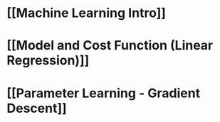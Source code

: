 
# [[Machine Learning Intro]]

# [[Model and Cost Function (Linear Regression)]]

# [[Parameter Learning - Gradient Descent]]


